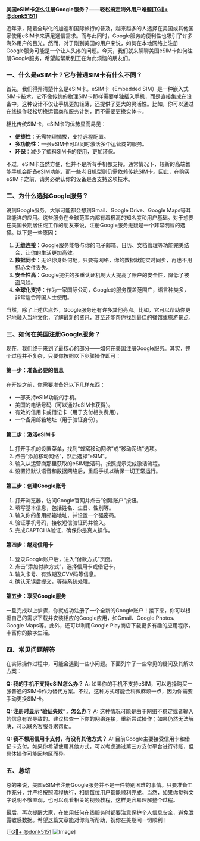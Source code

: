 **美国eSIM卡怎么注册Google服务？——轻松搞定海外用户难题[[TG💪+ @donk5151](https://t.me/s/donk5151)]**

近年来，随着全球化的加速和国际旅行的普及，越来越多的人选择在美国或其他国家使用eSIM卡来满足通信需求。而与此同时，Google服务的便利性也吸引了许多海外用户的目光。然而，对于刚到美国的用户来说，如何在本地网络上注册Google服务可能是一个让人头疼的问题。今天，我们就来聊聊美国eSIM卡如何注册Google服务，希望能帮助到正在为此烦恼的朋友们。

### **一、什么是eSIM卡？它与普通SIM卡有什么不同？**

首先，我们得弄清楚什么是eSIM卡。eSIM卡（Embedded SIM）是一种嵌入式SIM卡技术，它不像传统的物理SIM卡那样需要单独插入手机，而是直接集成在设备中。这种设计不仅让手机更加轻薄，还提供了更大的灵活性。比如，你可以通过在线操作轻松切换运营商和服务计划，而不需要更换实体卡。

相比传统SIM卡，eSIM卡的优势显而易见：

- **便捷性**：无需物理插拔，支持远程配置。
- **多功能性**：一张eSIM卡可以同时激活多个运营商的服务。
- **环保**：减少了塑料SIM卡的使用，更加环保。

不过，eSIM卡虽然方便，但并不是所有手机都支持。通常情况下，较新的高端智能手机会配备eSIM功能，而一些老旧机型则仍需依赖传统SIM卡。因此，在购买eSIM卡之前，请务必确认你的设备是否支持这项技术。

### **二、为什么选择Google服务？**

说到Google服务，大家可能都会想到Gmail、Google Drive、Google Maps等耳熟能详的应用。这些服务在全球范围内都有着极高的知名度和用户基础。对于想要在美国长期居住或工作的朋友来说，注册Google服务无疑是一个非常明智的选择。以下是一些原因：

1. **无缝连接**：Google服务能够与你的电子邮箱、日历、文档管理等功能完美结合，让你的生活更加高效。
2. **数据同步**：无论你身处何地，只要有网络，你的数据就能实时同步，再也不用担心文件丢失。
3. **安全性高**：Google提供的多重认证机制大大提高了账户的安全性，降低了被盗风险。
4. **全球化支持**：作为一家国际公司，Google的服务覆盖范围广，语言种类多，非常适合跨国人士使用。

当然，除了上述优点外，Google服务还有许多其他亮点。比如，它可以帮助你更好地融入当地文化，了解最新的资讯，甚至还能帮你找到最佳的餐馆或旅游景点。

### **三、如何在美国注册Google服务？**

现在，我们终于来到了最核心的部分——如何在美国注册Google服务。其实，整个过程并不复杂，只要你按照以下步骤操作即可：

#### **第一步：准备必要的信息**
在开始之前，你需要准备好以下几样东西：
- 一部支持eSIM功能的手机。
- 美国的电话号码（可以通过eSIM卡获得）。
- 有效的信用卡或借记卡（用于支付相关费用）。
- 一个备用邮箱地址（用于验证身份）。

#### **第二步：激活eSIM卡**
1. 打开手机的设置菜单，找到“蜂窝移动网络”或“移动网络”选项。
2. 点击“添加移动网络”，然后选择“eSIM”。
3. 输入从运营商那里获取的eSIM激活码，按照提示完成激活流程。
4. 设置好默认语音和数据网络后，重启手机以确保一切正常运行。

#### **第三步：创建Google账号**
1. 打开浏览器，访问Google官网并点击“创建账户”按钮。
2. 填写基本信息，包括姓名、生日、性别等。
3. 输入你的备用邮箱地址，并设置一个强密码。
4. 验证手机号码，接收短信验证码并输入。
5. 完成CAPTCHA验证，确保你是真人操作。

#### **第四步：绑定信用卡**
1. 登录Google账户后，进入“付款方式”页面。
2. 点击“添加付款方式”，选择信用卡或借记卡。
3. 输入卡号、有效期及CVV码等信息。
4. 确认无误后提交，等待系统处理。

#### **第五步：享受Google服务**
一旦完成以上步骤，你就成功注册了一个全新的Google账户！接下来，你可以根据自己的需求下载并安装相应的Google应用，如Gmail、Google Photos、Google Maps等。此外，还可以利用Google Play商店下载更多有趣的应用程序，丰富你的数字生活。

### **四、常见问题解答**

在实际操作过程中，可能会遇到一些小问题。下面列举了一些常见的疑问及其解决方案：

**Q: 我的手机不支持eSIM怎么办？**
A: 如果你的手机不支持eSIM，可以选择购买一张普通的SIM卡作为替代方案。不过，这种方式可能会稍微麻烦一点，因为你需要手动更换SIM卡。

**Q: 注册时显示“验证失败”，怎么办？**
A: 这种情况可能是由于网络不稳定或者输入的信息有误导致的。建议检查一下你的网络连接，重新尝试操作；如果仍然无法解决，可以联系客服寻求帮助。

**Q: 我不想用信用卡支付，有没有其他方式？**
A: 目前Google主要接受信用卡和借记卡支付。如果你希望使用其他方式，可以考虑通过第三方支付平台进行转账，但具体操作可能因地区而异。

### **五、总结**

总的来说，美国eSIM卡注册Google服务并不是一件特别困难的事情。只要准备工作充分，并严格按照流程执行，相信每位用户都能顺利完成。当然，如果你觉得文字说明不够直观，也可以观看相关的视频教程，这样更容易理解整个过程。

最后，再次提醒大家，在使用任何在线服务时都要注意保护个人信息安全，避免泄露敏感数据。希望这篇文章能对你有所帮助，祝你在美期间一切顺利！

[[TG💪+ @donk5151](https://t.me/s/donk5151) ![Image](https://i.postimg.cc/rwNCRYN7/Snipaste-2025-04-30-17-27-05.png)]